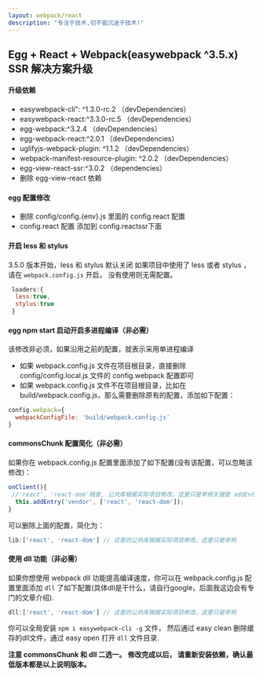 ```yaml
---
layout: webpack/react
description: "专注于技术,切不能沉迷于技术!"
---
```


## Egg + React + Webpack(easywebpack ^3.5.x) SSR 解决方案升级

#### 升级依赖 
- easywebpack-cli": ^1.3.0-rc.2            （devDependencies）
- easywebpack-react:^3.3.0-rc.5              （devDependencies）
- egg-webpack:^3.2.4                       （devDependencies）
- egg-webpack-react:^2.0.1                   （devDependencies）
- uglifyjs-webpack-plugin: ^1.1.2          （devDependencies）
- webpack-manifest-resource-plugin: ^2.0.2 （devDependencies）
- egg-view-react-ssr:^3.0.2                  （dependencies）
- 删除 egg-view-react 依赖

#### egg 配置修改

- 删除 config/config.{env}.js 里面的 config.react 配置
- config.react 配置 添加到 config.reactssr下面

#### 开启 less 和 stylus 

3.5.0 版本开始，less 和 stylus 默认关闭
如果项目中使用了 less 或者 stylus ，请在 `webpack.config.js` 开启， 没有使用则无需配置。

```js
 loaders:{
  less:true,
  stylus:true
 }
```
 
#### egg npm start 启动开启多进程编译（非必需）

该修改非必须，如果沿用之前的配置，就表示采用单进程编译

- 如果 webpack.config.js 文件在项目根目录，直接删除 config/config.local.js 文件的 config.webpack 配置即可
- 如果 webpack.config.js 文件不在项目根目录，比如在 build/webpack.config.js，那么需要删除原有的配置，添加如下配置：

```js
config.webpack={
  webpackConfigFile: 'build/webpack.config.js'
}
```

#### commonsChunk 配置简化（非必需）

如果你在 webpack.config.js 配置里面添加了如下配置(没有该配置，可以忽略该修改)：

```js
onClient(){
 //'react', 'react-dom'随意, 公共库根据实际项目修改，这里只是举例关键是 addEntry('vendor')
  this.addEntry('vendor', ['react', 'react-dom']);  
}
```

可以删除上面的配置，简化为：

```js
lib:['react', 'react-dom'] // 这里的公共库根据实际项目修改，这里只是举例
```

#### 使用 dll 功能（非必需）

如果你想使用 webpack dll 功能提高编译速度，你可以在 webpack.config.js 配置里面添加 `dll` 了如下配置(具体dll是干什么，请自行google，后面我这边会有专门的文章介绍).

```js
dll:['react', 'react-dom'] // 这里的公共库根据实际项目修改，这里只是举例
```

你可以全局安装 `npm i easywebpack-cli -g` 文件， 然后通过 easy clean 删除缓存的dll文件，通过 easy open 打开 `dll` 文件目录. 

**注意 commonsChunk 和 dll 二选一。**
**修改完成以后， 请重新安装依赖，确认最低版本都是以上说明版本。**
